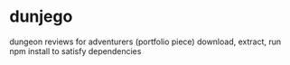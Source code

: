 # dunjego
dungeon reviews for adventurers (portfolio piece)
download, extract, run npm install to satisfy dependencies
